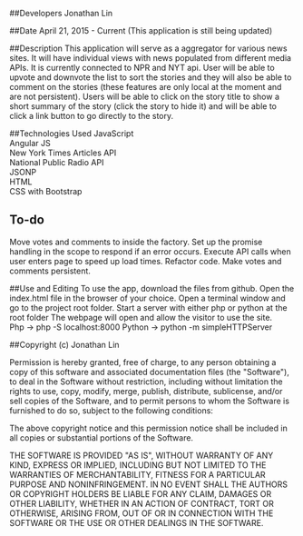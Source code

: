 ##Developers
Jonathan Lin

##Date
April 21, 2015 - Current (This application is still being updated)



##Description
This application will serve as a aggregator for various news sites. It will have individual views with news populated from different media APIs. It is currently connected to NPR and NYT api. User will be able to upvote and downvote the list to sort the stories and they will also be able to comment on the stories (these features are only local at the moment and are not persistent). Users will be able to click on the story title to show a short summary of the story (click the story to hide it) and will be able to click a link button to go directly to the story.

##Technologies Used
JavaScript
<br>
Angular JS
<br>
New York Times Articles API
<br>
National Public Radio API
<br>
JSONP
<br>
HTML
<br>
CSS with Bootstrap
<br>


## To-do
Move votes and comments to inside the factory. Set up the promise handling in the scope to respond if an error occurs. Execute API calls when user enters page to speed up load times. Refactor code. Make votes and comments persistent.



##Use and Editing
To use the app, download the files from github. Open the index.html file in the browser of your choice. Open a terminal window and go to the project root folder. Start a server with either php or python at the root folder The webpage will open and allow the visitor to use the site.
<br>
Php -> php -S localhost:8000
Python -> python -m simpleHTTPServer

##Copyright (c) Jonathan Lin

Permission is hereby granted, free of charge, to any person obtaining a copy
of this software and associated documentation files (the "Software"), to deal
in the Software without restriction, including without limitation the rights
to use, copy, modify, merge, publish, distribute, sublicense, and/or sell
copies of the Software, and to permit persons to whom the Software is
furnished to do so, subject to the following conditions:

The above copyright notice and this permission notice shall be included in
all copies or substantial portions of the Software.

THE SOFTWARE IS PROVIDED "AS IS", WITHOUT WARRANTY OF ANY KIND, EXPRESS OR
IMPLIED, INCLUDING BUT NOT LIMITED TO THE WARRANTIES OF MERCHANTABILITY,
FITNESS FOR A PARTICULAR PURPOSE AND NONINFRINGEMENT. IN NO EVENT SHALL THE
AUTHORS OR COPYRIGHT HOLDERS BE LIABLE FOR ANY CLAIM, DAMAGES OR OTHER
LIABILITY, WHETHER IN AN ACTION OF CONTRACT, TORT OR OTHERWISE, ARISING FROM,
OUT OF OR IN CONNECTION WITH THE SOFTWARE OR THE USE OR OTHER DEALINGS IN
THE SOFTWARE.
